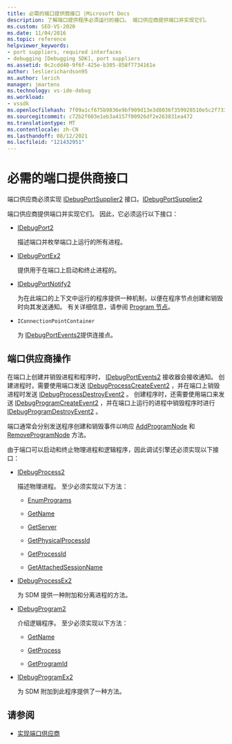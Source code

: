 ```yaml
---
title: 必需的端口提供商接口 |Microsoft Docs
description: 了解端口提供程序必须运行的接口。 端口供应商提供端口并实现它们。
ms.custom: SEO-VS-2020
ms.date: 11/04/2016
ms.topic: reference
helpviewer_keywords:
- port suppliers, required interfaces
- debugging [Debugging SDK], port suppliers
ms.assetid: 0c2cdd40-9f6f-425e-b305-858f7734161e
author: leslierichardson95
ms.author: lerich
manager: jmartens
ms.technology: vs-ide-debug
ms.workload:
- vssdk
ms.openlocfilehash: 7f09a1cf675b9836e9bf909d13e3d8036f359928510e5c2f733701432e40a9fd
ms.sourcegitcommit: c72b2f603e1eb3a4157f00926df2e263831ea472
ms.translationtype: MT
ms.contentlocale: zh-CN
ms.lasthandoff: 08/12/2021
ms.locfileid: "121432951"
---
```

# <a name="required-port-supplier-interfaces"></a>必需的端口提供商接口
端口供应商必须实现 [IDebugPortSupplier2](../../extensibility/debugger/reference/idebugportsupplier2.md) 接口。[IDebugPortSupplier2](../../extensibility/debugger/reference/idebugportsupplier2.md)

 端口供应商提供端口并实现它们。 因此，它必须运行以下接口：

- [IDebugPort2](../../extensibility/debugger/reference/idebugport2.md)

  描述端口并枚举端口上运行的所有进程。

- [IDebugPortEx2](../../extensibility/debugger/reference/idebugportex2.md)

  提供用于在端口上启动和终止进程的。

- [IDebugPortNotify2](../../extensibility/debugger/reference/idebugportnotify2.md)

  为在此端口的上下文中运行的程序提供一种机制，以便在程序节点创建和销毁时向其发送通知。 有关详细信息，请参阅 [Program 节点](../../extensibility/debugger/program-nodes.md)。

- `IConnectionPointContainer`

  为 [IDebugPortEvents2](../../extensibility/debugger/reference/idebugportevents2.md)提供连接点。

## <a name="port-supplier-operation"></a>端口供应商操作
 在端口上创建并销毁进程和程序时， [IDebugPortEvents2](../../extensibility/debugger/reference/idebugportevents2.md) 接收器会接收通知。 创建进程时，需要使用端口发送 [IDebugProcessCreateEvent2](../../extensibility/debugger/reference/idebugprocesscreateevent2.md) ，并在端口上销毁进程时发送 [IDebugProcessDestroyEvent2](../../extensibility/debugger/reference/idebugprocessdestroyevent2.md) 。 创建程序时，还需要使用端口来发送 [IDebugProgramCreateEvent2](../../extensibility/debugger/reference/idebugprogramcreateevent2.md) ，并在端口上运行的进程中销毁程序时进行 [IDebugProgramDestroyEvent2](../../extensibility/debugger/reference/idebugprogramdestroyevent2.md) 。

 端口通常会分别发送程序创建和销毁事件以响应 [AddProgramNode](../../extensibility/debugger/reference/idebugportnotify2-addprogramnode.md) 和 [RemoveProgramNode](../../extensibility/debugger/reference/idebugportnotify2-removeprogramnode.md) 方法。

 由于端口可以启动和终止物理进程和逻辑程序，因此调试引擎还必须实现以下接口：

- [IDebugProcess2](../../extensibility/debugger/reference/idebugprocess2.md)

  描述物理进程。 至少必须实现以下方法：

  - [EnumPrograms](../../extensibility/debugger/reference/idebugprocess2-enumprograms.md)

  - [GetName](../../extensibility/debugger/reference/idebugprocess2-getname.md)

  - [GetServer](../../extensibility/debugger/reference/idebugprocess2-getserver.md)

  - [GetPhysicalProcessId](../../extensibility/debugger/reference/idebugprocess2-getphysicalprocessid.md)

  - [GetProcessId](../../extensibility/debugger/reference/idebugprocess2-getprocessid.md)

  - [GetAttachedSessionName](../../extensibility/debugger/reference/idebugprocess2-getattachedsessionname.md)

- [IDebugProcessEx2](../../extensibility/debugger/reference/idebugprocessex2.md)

  为 SDM 提供一种附加和分离进程的方法。

- [IDebugProgram2](../../extensibility/debugger/reference/idebugprogram2.md)

  介绍逻辑程序。 至少必须实现以下方法：

  - [GetName](../../extensibility/debugger/reference/idebugprogram2-getname.md)

  - [GetProcess](../../extensibility/debugger/reference/idebugprogram2-getprocess.md)

  - [GetProgramId](../../extensibility/debugger/reference/idebugprogram2-getprogramid.md)

- [IDebugProgramEx2](../../extensibility/debugger/reference/idebugprogramex2.md)

  为 SDM 附加到此程序提供了一种方法。

## <a name="see-also"></a>请参阅
- [实现端口供应商](../../extensibility/debugger/implementing-a-port-supplier.md)
